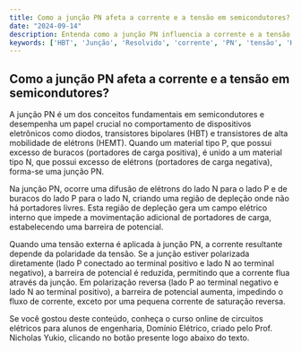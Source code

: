 ```yaml
---
title: Como a junção PN afeta a corrente e a tensão em semicondutores?
date: "2024-09-14"
description: Entenda como a junção PN influencia a corrente e a tensão em dispositivos semicondutores.
keywords: ['HBT', 'Junção', 'Resolvido', 'corrente', 'PN', 'tensão', 'HEMT']
---
```


## Como a junção PN afeta a corrente e a tensão em semicondutores?

A junção PN é um dos conceitos fundamentais em semicondutores e desempenha um papel crucial no comportamento de dispositivos eletrônicos como diodos, transistores bipolares (HBT) e transistores de alta mobilidade de elétrons (HEMT). Quando um material tipo P, que possui excesso de buracos (portadores de carga positiva), é unido a um material tipo N, que possui excesso de elétrons (portadores de carga negativa), forma-se uma junção PN.

Na junção PN, ocorre uma difusão de elétrons do lado N para o lado P e de buracos do lado P para o lado N, criando uma região de depleção onde não há portadores livres. Esta região de depleção gera um campo elétrico interno que impede a movimentação adicional de portadores de carga, estabelecendo uma barreira de potencial.

Quando uma tensão externa é aplicada à junção PN, a corrente resultante depende da polaridade da tensão. Se a junção estiver polarizada diretamente (lado P conectado ao terminal positivo e lado N ao terminal negativo), a barreira de potencial é reduzida, permitindo que a corrente flua através da junção. Em polarização reversa (lado P ao terminal negativo e lado N ao terminal positivo), a barreira de potencial aumenta, impedindo o fluxo de corrente, exceto por uma pequena corrente de saturação reversa.

Se você gostou deste conteúdo, conheça o curso online de circuitos elétricos para alunos de engenharia, Domínio Elétrico, criado pelo Prof. Nicholas Yukio, clicando no botão presente logo abaixo do texto.